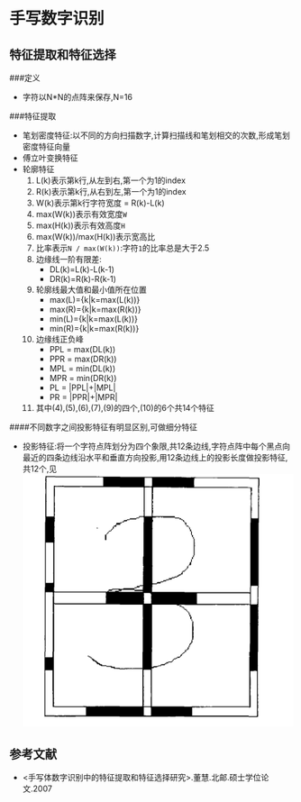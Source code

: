 手写数字识别
===

特征提取和特征选择
---

###定义
* 字符以N*N的点阵来保存,N=16

###特征提取
* 笔划密度特征:以不同的方向扫描数字,计算扫描线和笔划相交的次数,形成笔划密度特征向量
* 傅立叶变换特征
* 轮廓特征
	1. L(k)表示第k行,从左到右,第一个为1的index
	2. R(k)表示第k行,从右到左,第一个为1的index
	3. W(k)表示第k行字符宽度 = R(k)-L(k)
	4. max(W(k))表示有效宽度`W`
	5. max(H(k))表示有效高度`H`
	6. max(W(k))/max(H(k))表示宽高比
	7. 比率表示`N / max(W(k))`:字符`1`的比率总是大于2.5	
	8. 边缘线一阶有限差:
		* DL(k)=L(k)-L(k-1)
		* DR(k)=R(k)-R(k-1)
	9. 轮廓线最大值和最小值所在位置
		* max(L)={k|k=max(L(k))}
		* max(R)={k|k=max(R(k))}
		* min(L)={k|k=max(L(k))}
		* min(R)={k|k=max(R(k))}
	10. 边缘线正负峰
		* PPL = max(DL(k))
		* PPR = max(DR(k))
		* MPL = min(DL(k))
		* MPR = min(DR(k))
		* PL = |PPL|+|MPL|
		* PR = |PPR|+|MPR|
	11. 其中(4),(5),(6),(7),(9)的四个,(10)的6个共14个特征
	
####不同数字之间投影特征有明显区别,可做细分特征
* 投影特征:将一个字符点阵划分为四个象限,共12条边线,字符点阵中每个黑点向最近的四条边线沿水平和垂直方向投影,用12条边线上的投影长度做投影特征,共12个,见![示意图](/图示/论文/手写数字识别-投影特征.png)





参考文献
---
* <手写体数字识别中的特征提取和特征选择研究>.董慧.北邮.硕士学位论文.2007